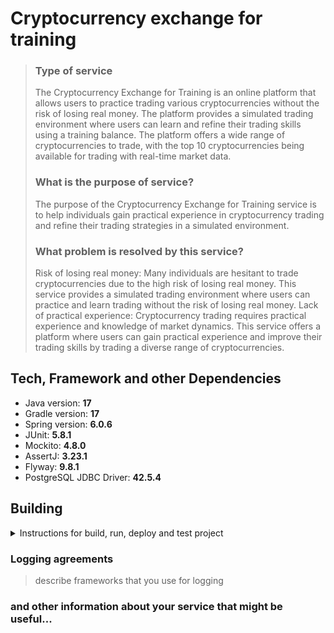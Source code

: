 # Cryptocurrency exchange for training
>### Type of service
>The Cryptocurrency Exchange for Training is an online platform that allows users to practice trading various cryptocurrencies without the risk of losing real money.
>The platform provides a simulated trading environment where users can learn and refine their trading skills using a training balance.
>The platform offers a wide range of cryptocurrencies to trade, with the top 10 cryptocurrencies being available for trading with  real-time market data.
>
>### What is the purpose of service?
>The purpose of the Cryptocurrency Exchange for Training service is to help individuals gain practical experience in cryptocurrency trading and refine their trading strategies in a simulated environment.
>
>### What problem is resolved by this service?
>Risk of losing real money: Many individuals are hesitant to trade cryptocurrencies due to the high risk of losing real money. This service provides a simulated trading environment where users can practice and learn trading without the risk of losing real money.
>Lack of practical experience: Cryptocurrency trading requires practical experience and knowledge of market dynamics. This service offers a platform where users can gain practical experience and improve their trading skills by trading a diverse range of cryptocurrencies.



## Tech, Framework and other Dependencies

* Java version: **17**
* Gradle version: **17**
* Spring version: **6.0.6**
* JUnit: **5.8.1**
* Mockito: **4.8.0**
* AssertJ: **3.23.1**
* Flyway: **9.8.1**
* PostgreSQL JDBC Driver: **42.5.4**


## Building

<p>
<details>
<summary>Instructions for build, run, deploy and test project</summary>


build the project
```shell
./gradlew build
```

run the project
```shell
./gradlew :yourApplication:application:bootRun
```

run tests.
```shell
./gradlew test
```

</details>
</p>


### Logging agreements
> describe frameworks that you use for logging

### and other information about your service that might be useful...